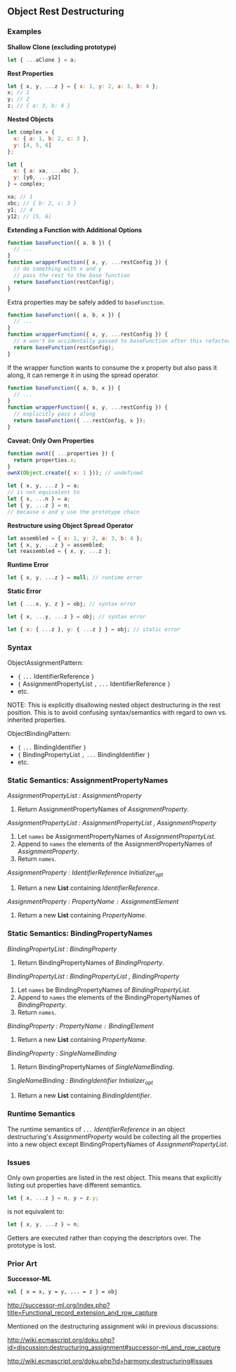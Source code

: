 Object Rest Destructuring
-------------------------

### Examples ###

__Shallow Clone (excluding prototype)__
```javascript
let { ...aClone } = a;
```

__Rest Properties__
```javascript
let { x, y, ...z } = { x: 1, y: 2, a: 3, b: 4 };
x; // 1
y; // 2
z; // { a: 3, b: 4 }
```

__Nested Objects__
```javascript
let complex = {
  x: { a: 1, b: 2, c: 3 },
  y: [4, 5, 6]
};

let {
  x: { a: xa, ...xbc },
  y: [y0, ...y12]
} = complex;

xa; // 1
xbc; // { b: 2, c: 3 }
y1; // 4
y12; // [5, 6]
```

__Extending a Function with Additional Options__
```javascript
function baseFunction({ a, b }) {
  // ...
}
function wrapperFunction({ x, y, ...restConfig }) {
  // do something with x and y
  // pass the rest to the base function
  return baseFunction(restConfig);
}
```

Extra properties may be safely added to `baseFunction`.

```javascript
function baseFunction({ a, b, x }) {
  // ...
}
function wrapperFunction({ x, y, ...restConfig }) {
  // x won't be accidentally passed to baseFunction after this refactor
  return baseFunction(restConfig);
}
```

If the wrapper function wants to consume the x property but also pass it along, it can remerge it in using the spread operator.

```javascript
function baseFunction({ a, b, x }) {
  // ...
}
function wrapperFunction({ x, y, ...restConfig }) {
  // explicitly pass x along
  return baseFunction({ ...restConfig, x });
}
```

__Caveat: Only Own Properties__
```javascript
function ownX({ ...properties }) {
  return properties.x;
}
ownX(Object.create({ x: 1 })); // undefined
```

```javascript
let { x, y, ...z } = a;
// is not equivalent to
let { x, ...n } = a;
let { y, ...z } = n;
// because x and y use the prototype chain
```

__Restructure using Object Spread Operator__
```javascript
let assembled = { x: 1, y: 2, a: 3, b: 4 };
let { x, y, ...z } = assembled;
let reassembled = { x, y, ...z };
```

__Runtime Error__
```javascript
let { x, y, ...z } = null; // runtime error
```

__Static Error__
```javascript
let { ...x, y, z } = obj; // syntax error
```
```javascript
let { x, ...y, ...z } = obj; // syntax error
```
```javascript
let { x: { ...z }, y: { ...z } } = obj; // static error
```

### Syntax ###

ObjectAssignmentPattern:
- `{` `...` IdentifierReference `}`
- `{` AssignmentPropertyList `,` `...` IdentifierReference `}`
- etc.

NOTE: This is explicitly disallowing nested object destructuring in the rest position. This is to avoid confusing syntax/semantics with regard to own vs. inherited properties.

ObjectBindingPattern:
- `{` `...` BindingIdentifier `}`
- `{` BindingPropertyList `,` `...` BindingIdentifier `}`
- etc.

### Static Semantics: AssignmentPropertyNames ###

_AssignmentPropertyList : AssignmentProperty_

1. Return AssignmentPropertyNames of _AssignmentProperty_.

_AssignmentPropertyList : AssignmentPropertyList , AssignmentProperty_

1. Let `names` be AssignmentPropertyNames of _AssignmentPropertyList_.
2. Append to `names` the elements of the AssignmentPropertyNames of _AssignmentProperty_.
3. Return `names`.

_AssignmentProperty : IdentifierReference Initializer<sub>opt</sub>_

1. Return a new __List__ containing _IdentifierReference_.

_AssignmentProperty : PropertyName `:` AssignmentElement_

1. Return a new __List__ containing _PropertyName_.

### Static Semantics: BindingPropertyNames ###

_BindingPropertyList : BindingProperty_

1. Return BindingPropertyNames of _BindingProperty_.

_BindingPropertyList : BindingPropertyList , BindingProperty_

1. Let `names` be BindingPropertyNames of _BindingPropertyList_.
2. Append to `names` the elements of the BindingPropertyNames of _BindingProperty_.
3. Return `names`.

_BindingProperty : PropertyName `:` BindingElement_

1. Return a new __List__ containing _PropertyName_.

_BindingProperty : SingleNameBinding_

1. Return BindingPropertyNames of _SingleNameBinding_.

_SingleNameBinding : BindingIdentifier Initializer<sub>opt</sub>_

1. Return a new __List__ containing _BindingIdentifier_.

### Runtime Semantics ###

The runtime semantics of `...` _IdentifierReference_ in an object destructuring's _AssignmentProperty_ would be collecting all the properties into a new object except BindingPropertyNames of _AssignmentPropertyList_.

### Issues ###

Only own properties are listed in the rest object. This means that explicitly listing out properties have different semantics.

```javascript
let { x, ...z } = n, y = z.y;
```
is not equivalent to:
```javascript
let { x, y, ...z } = n;
```

Getters are executed rather than copying the descriptors over. The prototype is lost.

### Prior Art ###

__Successor-ML__
```ml
val { x = x, y = y, ... = z } = obj
```
http://successor-ml.org/index.php?title=Functional_record_extension_and_row_capture

Mentioned on the destructuring assignment wiki in previous discussions:

http://wiki.ecmascript.org/doku.php?id=discussion:destructuring_assignment#successor-ml_and_row_capture

http://wiki.ecmascript.org/doku.php?id=harmony:destructuring#issues